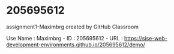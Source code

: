# 205695612
assignment1-Maximbrg created by GitHub Classroom

Use Name : Maximbrg -
ID : 205695612 -
URL : https://sise-web-development-environments.github.io/205695612/demo/
